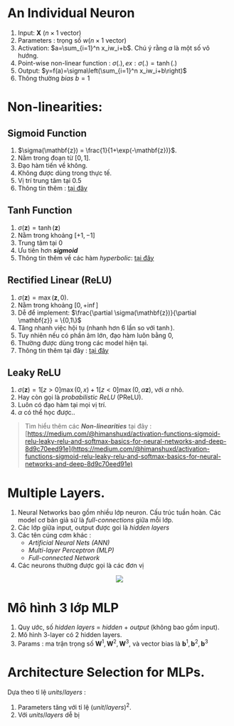 <script type="text/javascript"  src="http://cdn.mathjax.org/mathjax/latest/MathJax.js?config=TeX-AMS-MML_HTMLorMML">  
</script>
# An Individual Neuron
1. Input: $\mathbf{X}$ $(n\times 1 \text{ vector})$
2. Parameters :  trọng số $w(n\times 1\text{ vector})$
3. Activation: $a=\sum_{i=1}^n x_iw_i+b$. Chú ý rằng $a$ là một số vô hướng.
4. Point-wise non-linear function : $\sigma(.), ex: \sigma(.)=\tanh(.)$
5. Output: $y=f(a)=\sigma\left(\sum_{i=1}^n x_iw_i+b\right)$
6. Thông thường *bias* $b=1$
# Non-linearities: 
## Sigmoid Function
1. $\sigma(\mathbf{z}) = \frac{1}{1+\exp(-\mathbf{z})}$.
2. Nằm trong đoạn từ $[0,1]$.
3. Đạo hàm tiến về không.
4. Không được dùng trong thực tế.
5. Vị trí trung tâm tại $0.5$
6. Thông tin thêm : [tại đây](https://vi.wikipedia.org/wiki/H%C3%A0m_sigmoid)

## Tanh Function
1. $\sigma(\mathbf{z})=\tanh(\mathbf{z})$
2. Nằm trong khoảng $[+1,-1]$
3. Trung tâm tại $0$
4. Ưu tiên hơn ***sigmoid***
5. Thông tin thêm về các hàm *hyperbolic*: [tại đây](https://vi.wikipedia.org/wiki/H%C3%A0m_hyperbolic)

## Rectified Linear (ReLU)
1. $\sigma(\mathbf{z}) = \max(\mathbf{z},0)$.
2. Nằm trong khoảng $[0,+\inf]$
3. Dễ để implement: $\frac{\partial \sigma(\mathbf{z})}{\partial \mathbf{z}} = \{0,1\}$
4. Tăng nhanh việc hội tụ (nhanh hơn 6 lần so với $\tanh$).
5. Tuy nhiên nếu có phần âm lớn, đạo hàm luôn bằng 0,
6. Thường được dùng trong các model hiện tại.
7. Thông tin thêm tại đây : [tại đây](https://en.wikipedia.org/wiki/Rectifier_(neural_networks))

## Leaky ReLU
1. $\sigma(\mathbf{z}) = 1[z>0]\max(0,x) + 1[z<0]\max(0,\alpha \mathbf{z})$,  với $\alpha$ nhỏ.
2. Hay còn gọi là *probabilistic ReLU* (PReLU).
3. Luôn có đạo hàm tại mọi vị trí.
4. $\alpha$ có thể học được..

> Tìm hiểu thêm các ***Non-linearities*** tại đây : [https://medium.com/@himanshuxd/activation-functions-sigmoid-relu-leaky-relu-and-softmax-basics-for-neural-networks-and-deep-8d9c70eed91e](https://medium.com/@himanshuxd/activation-functions-sigmoid-relu-leaky-relu-and-softmax-basics-for-neural-networks-and-deep-8d9c70eed91e)

# Multiple Layers.
1. Neural Networks bao gồm nhiều lớp neuron. Cấu trúc tuần hoàn. Các model cơ bản giả sử là *full-connections* giữa mỗi lớp.
2. Các lớp giữa input, output được goi là *hidden layers*
3. Các tên cúng cơm khác :
	- *Artificial Neural Nets (ANN)*
	- *Multi-layer Perceptron (MLP)*
	- *Full-connected Network*
4. Các neurons thường được gọi là các đơn vị

<center><img src="https://i.imgur.com/JqJ5IoN.png" /></center>

# Mô hình 3 lớp MLP
1. Quy ước, số *hidden layers* = *hidden* + *output* (không bao gồm input).
2. Mô hình 3-layer có 2 hidden layers.
3. Params : ma trận trọng số $\mathbf{W}^1,\mathbf{W}^2,\mathbf{W}^3$, và vector bias là $\mathbf{b}^1,\mathbf{b}^2,\mathbf{b}^3$

# Architecture Selection for MLPs.
Dựa theo tỉ lệ $units/layers$ :
1. Parameters tăng với tỉ lệ $(unit/layers)^2$.
2. Với $units/layers$ dễ bị 
<!--stackedit_data:
eyJoaXN0b3J5IjpbLTU1MDY1NzM5Nyw2NDk0MTYwMTUsMTQ5Nj
E0Nzg1Nl19
-->
